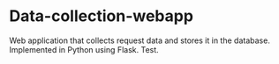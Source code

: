 # Data-collection-webapp
Web application that collects request data and stores it in the database. Implemented in Python using Flask.
Test.
